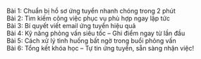 Bài 1: Chuẩn bị hồ sơ ứng tuyển nhanh chóng trong 2 phút  
Bài 2: Tìm kiếm công việc phục vụ phù hợp ngay lập tức  
Bài 3: Bí quyết viết email ứng tuyển hiệu quả  
Bài 4: Kỹ năng phỏng vấn siêu tốc – Ghi điểm ngay từ lần đầu  
Bài 5: Cách xử lý tình huống bất ngờ trong buổi phỏng vấn  
Bài 6: Tổng kết khóa học – Tự tin ứng tuyển, sẵn sàng nhận việc!